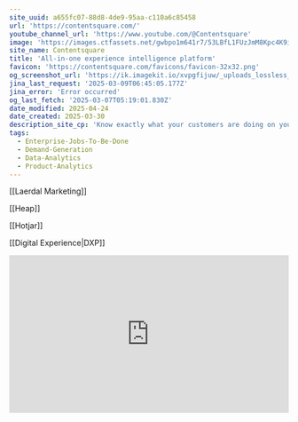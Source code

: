 ```yaml
---
site_uuid: a655fc07-88d8-4de9-95aa-c110a6c85458
url: 'https://contentsquare.com/'
youtube_channel_url: 'https://www.youtube.com/@Contentsquare'
image: 'https://images.ctfassets.net/gwbpo1m641r7/53LBfL1FUzJmM8Kpc4K9i/017e061edf41dfde5f3254502dbb7087/social-image-contentsquare.png'
site_name: Contentsquare
title: 'All-in-one experience intelligence platform'
favicon: 'https://contentsquare.com/favicons/favicon-32x32.png'
og_screenshot_url: 'https://ik.imagekit.io/xvpgfijuw/_uploads_lossless_screenshots_20250527_Contentsquare_og_screenshot.jpeg'
jina_last_request: '2025-03-09T06:45:05.177Z'
jina_error: 'Error occurred'
og_last_fetch: '2025-03-07T05:19:01.830Z'
date_modified: 2025-04-24
date_created: 2025-03-30
description_site_cp: 'Know exactly what your customers are doing on your website and app. Jump straight to action with AI recommendations to engage, convert, and retain.'
tags:
  - Enterprise-Jobs-To-Be-Done
  - Demand-Generation
  - Data-Analytics
  - Product-Analytics
---
```


[[Laerdal Marketing]]

[[Heap]]

[[Hotjar]]

[[Digital Experience|DXP]]

<iframe 
style="aspect-ratio:16/9;width:100%;height:auto" 
src="https://www.youtube.com/embed/dWKslPFbuew?si=lt3Ed7I9er1m5sUy" 
title="YouTube video player" 
frameborder="0" 
allow="accelerometer; autoplay; clipboard-write; encrypted-media; gyroscope; picture-in-picture; web-share" 
referrerpolicy="strict-origin-when-cross-origin" 
allowfullscreen
></iframe>

